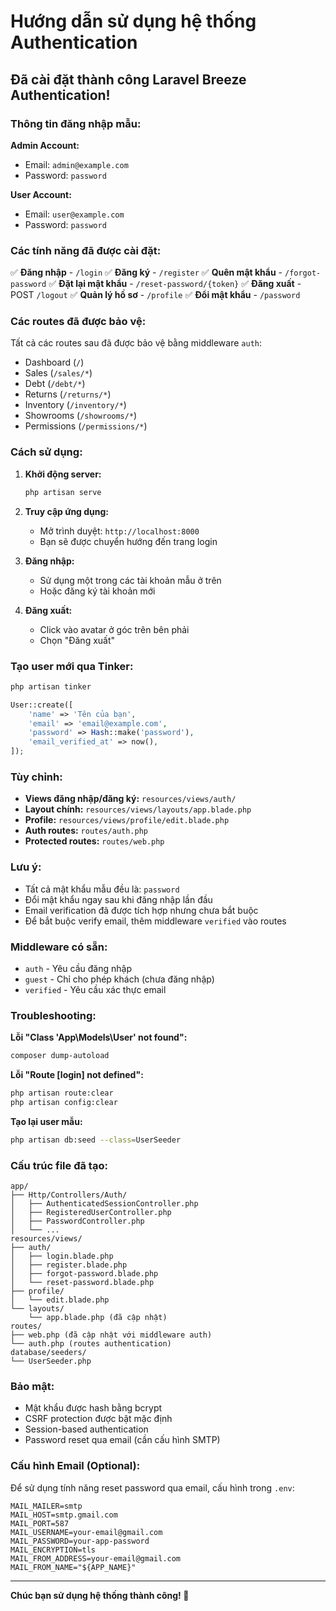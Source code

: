 # Hướng dẫn sử dụng hệ thống Authentication

## Đã cài đặt thành công Laravel Breeze Authentication!

### Thông tin đăng nhập mẫu:

**Admin Account:**
- Email: `admin@example.com`
- Password: `password`

**User Account:**
- Email: `user@example.com`
- Password: `password`

### Các tính năng đã được cài đặt:

✅ **Đăng nhập** - `/login`
✅ **Đăng ký** - `/register`
✅ **Quên mật khẩu** - `/forgot-password`
✅ **Đặt lại mật khẩu** - `/reset-password/{token}`
✅ **Đăng xuất** - POST `/logout`
✅ **Quản lý hồ sơ** - `/profile`
✅ **Đổi mật khẩu** - `/password`

### Các routes đã được bảo vệ:

Tất cả các routes sau đã được bảo vệ bằng middleware `auth`:
- Dashboard (`/`)
- Sales (`/sales/*`)
- Debt (`/debt/*`)
- Returns (`/returns/*`)
- Inventory (`/inventory/*`)
- Showrooms (`/showrooms/*`)
- Permissions (`/permissions/*`)

### Cách sử dụng:

1. **Khởi động server:**
   ```bash
   php artisan serve
   ```

2. **Truy cập ứng dụng:**
   - Mở trình duyệt: `http://localhost:8000`
   - Bạn sẽ được chuyển hướng đến trang login

3. **Đăng nhập:**
   - Sử dụng một trong các tài khoản mẫu ở trên
   - Hoặc đăng ký tài khoản mới

4. **Đăng xuất:**
   - Click vào avatar ở góc trên bên phải
   - Chọn "Đăng xuất"

### Tạo user mới qua Tinker:

```bash
php artisan tinker
```

```php
User::create([
    'name' => 'Tên của bạn',
    'email' => 'email@example.com',
    'password' => Hash::make('password'),
    'email_verified_at' => now(),
]);
```

### Tùy chỉnh:

- **Views đăng nhập/đăng ký:** `resources/views/auth/`
- **Layout chính:** `resources/views/layouts/app.blade.php`
- **Profile:** `resources/views/profile/edit.blade.php`
- **Auth routes:** `routes/auth.php`
- **Protected routes:** `routes/web.php`

### Lưu ý:

- Tất cả mật khẩu mẫu đều là: `password`
- Đổi mật khẩu ngay sau khi đăng nhập lần đầu
- Email verification đã được tích hợp nhưng chưa bắt buộc
- Để bắt buộc verify email, thêm middleware `verified` vào routes

### Middleware có sẵn:

- `auth` - Yêu cầu đăng nhập
- `guest` - Chỉ cho phép khách (chưa đăng nhập)
- `verified` - Yêu cầu xác thực email

### Troubleshooting:

**Lỗi "Class 'App\Models\User' not found":**
```bash
composer dump-autoload
```

**Lỗi "Route [login] not defined":**
```bash
php artisan route:clear
php artisan config:clear
```

**Tạo lại user mẫu:**
```bash
php artisan db:seed --class=UserSeeder
```

### Cấu trúc file đã tạo:

```
app/
├── Http/Controllers/Auth/
│   ├── AuthenticatedSessionController.php
│   ├── RegisteredUserController.php
│   ├── PasswordController.php
│   └── ...
resources/views/
├── auth/
│   ├── login.blade.php
│   ├── register.blade.php
│   ├── forgot-password.blade.php
│   └── reset-password.blade.php
├── profile/
│   └── edit.blade.php
└── layouts/
    └── app.blade.php (đã cập nhật)
routes/
├── web.php (đã cập nhật với middleware auth)
└── auth.php (routes authentication)
database/seeders/
└── UserSeeder.php
```

### Bảo mật:

- Mật khẩu được hash bằng bcrypt
- CSRF protection được bật mặc định
- Session-based authentication
- Password reset qua email (cần cấu hình SMTP)

### Cấu hình Email (Optional):

Để sử dụng tính năng reset password qua email, cấu hình trong `.env`:

```env
MAIL_MAILER=smtp
MAIL_HOST=smtp.gmail.com
MAIL_PORT=587
MAIL_USERNAME=your-email@gmail.com
MAIL_PASSWORD=your-app-password
MAIL_ENCRYPTION=tls
MAIL_FROM_ADDRESS=your-email@gmail.com
MAIL_FROM_NAME="${APP_NAME}"
```

---

**Chúc bạn sử dụng hệ thống thành công! 🎨**

